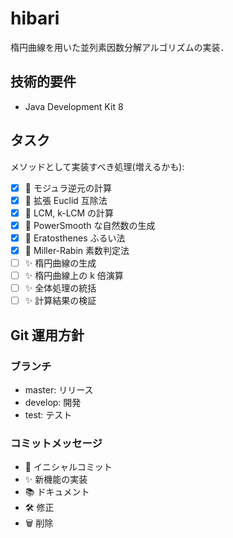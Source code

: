 # hibari
楕円曲線を用いた並列素因数分解アルゴリズムの実装．

## 技術的要件
* Java Development Kit 8

## タスク
メソッドとして実装すべき処理(増えるかも):
* [x] :wrench: モジュラ逆元の計算
* [x] :wrench: 拡張 Euclid 互除法
* [x] :wrench: LCM, k-LCM の計算
* [x] :wrench: PowerSmooth な自然数の生成
* [x] :wrench: Eratosthenes ふるい法
* [x] :wrench: Miller-Rabin 素数判定法
* [ ] :sparkles: 楕円曲線の生成
* [ ] :sparkles: 楕円曲線上の k 倍演算
* [ ] :sparkles: 全体処理の統括
* [ ] :sparkles: 計算結果の検証

## Git 運用方針
### ブランチ
* master: リリース
* develop: 開発
* test: テスト

### コミットメッセージ
* :tada: イニシャルコミット
* :sparkles: 新機能の実装
* :books: ドキュメント
* :hammer_and_wrench: 修正
* :wastebasket: 削除
